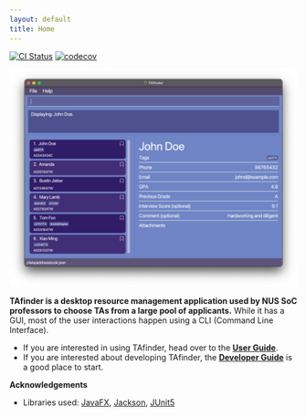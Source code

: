 ```yaml
---
layout: default
title: Home
---
```


[![CI Status](https://github.com/AY2324S1-CS2103T-W10-1/tp/workflows/Java%20CI/badge.svg)](https://github.com/AY2324S1-CS2103T-W10-1/tp/actions)
[![codecov](https://codecov.io/gh/AY2324S1-CS2103T-W10-1/tp/graph/badge.svg?token=4DBT7T1IUV)](https://codecov.io/gh/AY2324S1-CS2103T-W10-1/tp)

![Ui](images/Ui.png)

**TAfinder is a desktop resource management application used by NUS SoC professors to choose TAs from a large pool of applicants.** While it has a GUI, most of the user interactions happen using a CLI (Command Line Interface).

* If you are interested in using TAfinder, head over to the [**User Guide**](UserGuide.html).
* If you are interested about developing TAfinder, the [**Developer Guide**](DeveloperGuide.html) is a good place to start.


**Acknowledgements**

* Libraries used: [JavaFX](https://openjfx.io/), [Jackson](https://github.com/FasterXML/jackson), [JUnit5](https://github.com/junit-team/junit5)
